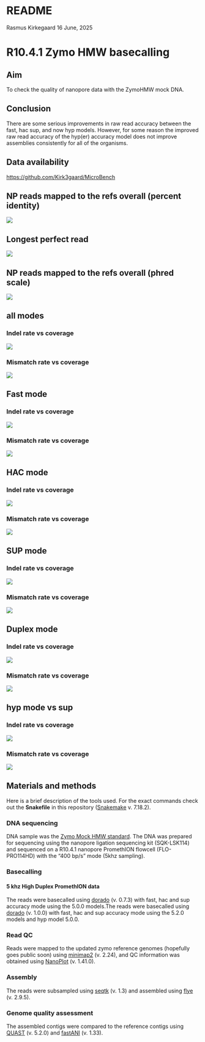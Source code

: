 README
================
Rasmus Kirkegaard
16 June, 2025

# R10.4.1 Zymo HMW basecalling

## Aim

To check the quality of nanopore data with the ZymoHMW mock DNA.

## Conclusion

There are some serious improvements in raw read accuracy between the
fast, hac sup, and now hyp models. However, for some reason the improved
raw read accuracy of the hyp(er) accuracy model does not improve
assemblies consistently for all of the organisms.

## Data availability

<https://github.com/Kirk3gaard/MicroBench>

## NP reads mapped to the refs overall (percent identity)

![](README_files/figure-gfm/unnamed-chunk-1-1.png)<!-- -->

## Longest perfect read

![](README_files/figure-gfm/unnamed-chunk-2-1.png)<!-- -->

## NP reads mapped to the refs overall (phred scale)

![](README_files/figure-gfm/unnamed-chunk-4-1.png)<!-- -->

## all modes

### Indel rate vs coverage

![](README_files/figure-gfm/unnamed-chunk-5-1.png)<!-- -->

### Mismatch rate vs coverage

![](README_files/figure-gfm/unnamed-chunk-6-1.png)<!-- -->

## Fast mode

### Indel rate vs coverage

![](README_files/figure-gfm/unnamed-chunk-7-1.png)<!-- -->

### Mismatch rate vs coverage

![](README_files/figure-gfm/unnamed-chunk-8-1.png)<!-- -->

## HAC mode

### Indel rate vs coverage

![](README_files/figure-gfm/unnamed-chunk-9-1.png)<!-- -->

### Mismatch rate vs coverage

![](README_files/figure-gfm/unnamed-chunk-10-1.png)<!-- -->

## SUP mode

### Indel rate vs coverage

![](README_files/figure-gfm/unnamed-chunk-11-1.png)<!-- -->

### Mismatch rate vs coverage

![](README_files/figure-gfm/unnamed-chunk-12-1.png)<!-- -->

## Duplex mode

### Indel rate vs coverage

![](README_files/figure-gfm/unnamed-chunk-13-1.png)<!-- -->

### Mismatch rate vs coverage

![](README_files/figure-gfm/unnamed-chunk-14-1.png)<!-- -->

## hyp mode vs sup

### Indel rate vs coverage

![](README_files/figure-gfm/unnamed-chunk-15-1.png)<!-- -->

### Mismatch rate vs coverage

![](README_files/figure-gfm/unnamed-chunk-16-1.png)<!-- -->

## Materials and methods

Here is a brief description of the tools used. For the exact commands
check out the **Snakefile** in this repository
([Snakemake](https://snakemake.readthedocs.io/en/stable/) v. 7.18.2).

### DNA sequencing

DNA sample was the [Zymo Mock HMW
standard](https://zymoresearch.eu/products/zymobiomics-hmw-dna-standard).
The DNA was prepared for sequencing using the nanopore ligation
sequencing kit (SQK-LSK114) and sequenced on a R10.4.1 nanopore
PromethION flowcell (FLO-PRO114HD) with the “400 bp/s” mode (5khz
sampling).

### Basecalling

#### 5 khz High Duplex PromethION data

The reads were basecalled using
[dorado](https://github.com/nanoporetech/dorado) (v. 0.7.3) with fast,
hac and sup accuracy mode using the 5.0.0 models.The reads were
basecalled using [dorado](https://github.com/nanoporetech/dorado) (v.
1.0.0) with fast, hac and sup accuracy mode using the 5.2.0 models and
hyp model 5.0.0.

### Read QC

Reads were mapped to the updated zymo reference genomes (hopefully goes
public soon) using [minimap2](https://github.com/lh3/minimap2) (v.
2.24), and QC information was obtained using
[NanoPlot](https://github.com/wdecoster/NanoPlot) (v. 1.41.0).

### Assembly

The reads were subsampled using [seqtk](https://github.com/lh3/seqtk)
(v. 1.3) and assembled using [flye](https://github.com/fenderglass/Flye)
(v. 2.9.5).

### Genome quality assessment

The assembled contigs were compared to the reference contigs using
[QUAST](https://github.com/ablab/quast) (v. 5.2.0) and
[fastANI](https://github.com/ParBLiSS/FastANI) (v. 1.33).
